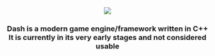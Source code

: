 <div align=center>
<img src="https://raw.githubusercontent.com/Riku32/Dash/master/Res/logotiny.png">
<h3>Dash is a modern game engine/framework written in C++<br>
It is currently in its very early stages and not considered usable</h3>
</div>